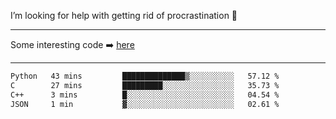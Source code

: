 I’m looking for help with getting rid of procrastination 🤔

-----

Some interesting code :arrow_right: [here](https://github.com/zhen8838/playground)

-----

<!--START_SECTION:waka-->

```txt
Python   43 mins         ██████████████▒░░░░░░░░░░   57.12 %
C        27 mins         █████████░░░░░░░░░░░░░░░░   35.73 %
C++      3 mins          █░░░░░░░░░░░░░░░░░░░░░░░░   04.54 %
JSON     1 min           ▓░░░░░░░░░░░░░░░░░░░░░░░░   02.61 %
```

<!--END_SECTION:waka-->

<!--
**zhen8838/zhen8838** is a ✨ _special_ ✨ repository because its `README.md` (this file) appears on your GitHub profile.

Here are some ideas to get you started:

- 🔭 I’m currently working on ...
- 🌱 I’m currently learning ...
- 👯 I’m looking to collaborate on ...
 ...
- 💬 Ask me about ...
- 📫 How to reach me: ...
- 😄 Pronouns: ...
- ⚡ Fun fact: ...
-->
